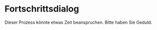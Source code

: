 ---
---


# Fortschrittsdialog
Dieser Prozess könnte etwas Zeit beanspruchen. Bitte haben Sie Geduld.
